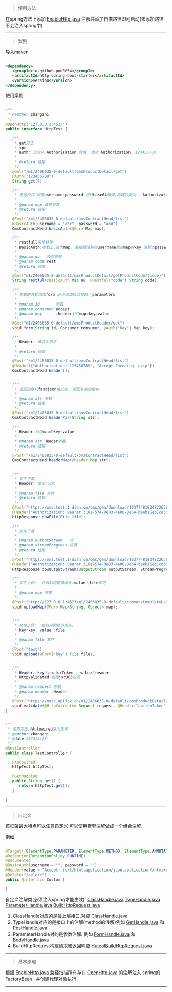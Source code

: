 > 使用方法

在spring方法上添加
[EnableHttp.java](..%2F..%2Fdian1-spring-boot-autoconfigure%2Fhttp-spring-boot-autoconfigure%2Fsrc%2Fmain%2Fjava%2Fcom%2Fdian1%2Fhttp%2Fannotate%2FEnableHttp.java)
注解并添加扫描路径即可启动(未添加路径不会注入spring中)

---------

> 案例

导入maven

```xml

<dependency>
   <groupId>io.github.poo0054</groupId>
   <artifactId>http-spring-boot-starter</artifactId>
   <version>version</version>
</dependency>
```

使用案例

```java

/**
 * @author zhangzhi
 */
@OpenHttp("127.0.0.1:4523")
public interface HttpTest {

   /**
    * get方法
    * <p>
    * auth: 请求头 Authorization 的值  类似 Authorization: 123456789
    *
    * @return 结果
    */
   @Get("/m1/2406035-0-default/omsProductDetail/get")
   @Auth("123456789")
   String get();

   /**
    * 普通授权,根据username:password 进行base64编译,构建后类似   Authorization: Basic YWxhZGRpbjpvcGVuc2VzYW1l
    *
    * @param map 请求参数
    * @return 结果
    */
   @Post("/m1/2406035-0-default/omsContractHead/list")
   @BasicAuth(username = "abc", password = "asd")
   OmsContractHead basicAuth(@Form Map map);

   /**
    * restfull风格替换
    * BasicAuth:参数上,值为map. 会根据注解的username找到map的key.注解的password找到value再进行base64编译
    *
    * @param nu   授权参数
    * @param code rest
    * @return 结果
    */
   @Get("m1/2406035-0-default/omsProductDetail/getProductCode/{code}")
   String restful(@BasicAuth Map nu, @Restful("code") String code);

   /**
    * 参数的方式添加form 必须添加启动参数 -parameters
    *
    * @param id       参数
    * @param consumer accept
    * @param key      :header对应map=key:value
    */
   @Get("m1/2406035-0-default/omsProductHeader/get")
   void form(String id, Consumer consumer, @Auth("key") Map key);

   /**
    * Header: 请求头信息
    *
    * @return 结果
    */
   @Post("/m1/2406035-0-default/omsContractHead/list")
   @Header({"Authorization: 123456789", "Accept-Encoding: gzip"})
   OmsContractHead header();


   /**
    * 返回值默认fastjson格式化 .适配复杂的结构
    *
    * @param str 参数
    * @return 结果
    */
   @Post("/m1/2406035-0-default/omsContractHead/list")
   OmsContractHead headerPar(String str);

   /**
    * Header:对应map的key:value
    *
    * @param str Header参数
    * @return 结果
    */
   @Post("/m1/2406035-0-default/omsContractHead/list")
   OmsContractHead headerMap(@Header Map str);


   /**
    * 文件下载
    * Header: 使用:分割
    *
    * @param file 文件
    * @return 结果
    */
   @Post("https://oms.test.1-dian.cn/oms/gen/download/1637748183482265601")
   @Header("Authorization: Bearer 318e7574-8e33-4a00-8e64-beeb15eb1ce3")
   HttpResponse dowFile(File file);

   /**
    * 文件下载
    *
    * @param outputStream   流
    * @param streamProgress 进度
    * @return 结果
    */
   @Post("https://oms.test.1-dian.cn/oms/gen/download/1637748183482265601")
   @Header("Authorization: Bearer 318e7574-8e33-4a00-8e64-beeb15eb1ce3")
   HttpResponse dowOutputStream(OutputStream outputStream, StreamProgress streamProgress);

   /**
    * 文件上传:  会自动构建请求头.value为file即可
    *
    * @param map 参数
    */
   @Post("http://127.0.0.1:4523/m1/2406035-0-default/common/templateUploadFile")
   void uploadMap(@Form Map<String, Object> map);


   /**
    * 文件上传:  会自动构建请求头.
    * key:key  value :file
    *
    * @param file 文件
    */
   @Post("test")
   void upload(@Form("key") File file);


   /**
    * Header: key为apifoxToken , value为header
    * HttpValidated:使用jsr303校验
    *
    * @param request 参数
    * @param header  Header
    */
   @Post("https://mock.apifox.cn/m1/2406035-0-default/omsProductDetail/add?apifoxToken=byFyzN6aEZfSNoiLWuoaBc7dvPtTlWo8")
   void validate(@HttpValidated Request request, @Header("apifoxToken") String header);
}


/**
 * 使用方法,@Autowired注入即可
 * @author zhangzhi
 * @date 2023/3/28
 */
@RestController
public class TestController {

   @Autowired
   HttpTest httpTest;

   @GetMapping
   public String get() {
      return httpTest.get();
   }

}


```

---------

> 自定义

该框架最大特点可以任意自定义.可以使用嵌套注解做成一个组合注解.

例如:

```java

@Target({ElementType.PARAMETER, ElementType.METHOD, ElementType.ANNOTATION_TYPE})
@Retention(RetentionPolicy.RUNTIME)
@Documented
@BasicAuth(username = "", password = "")
@Header(value = "Accept: text/html,application/json,application/xhtml+xml,application/xml;q=0.9,*/*;q=0.8")
@Delete("/delete")
public @interface Custom {

}
```

自定义注解类(必须注入spring才能生效):
[ClassHandle.java](..%2F..%2Fdian1-spring-boot-autoconfigure%2Fhttp-spring-boot-autoconfigure%2Fsrc%2Fmain%2Fjava%2Fcom%2Fdian1%2Fhttp%2Fhandle%2Fbase%2FClassHandle.java)
[TypeHandle.java](..%2F..%2Fdian1-spring-boot-autoconfigure%2Fhttp-spring-boot-autoconfigure%2Fsrc%2Fmain%2Fjava%2Fcom%2Fdian1%2Fhttp%2Fhandle%2Ftype%2FTypeHandle.java)
[ParameterHandle.java](..%2F..%2Fdian1-spring-boot-autoconfigure%2Fhttp-spring-boot-autoconfigure%2Fsrc%2Fmain%2Fjava%2Fcom%2Fdian1%2Fhttp%2Fhandle%2Fparameter%2FParameterHandle.java)
[BuildHttpRequest.java](http-spring-boot-autoconfigure%2Fsrc%2Fmain%2Fjava%2Fcom%2Fdian1%2Fhttp%2Fbuild%2FBuildHttpRequest.java)

1. ClassHandle对应的是最上层接口.对应
   [ClassHandle.java](http-spring-boot-autoconfigure%2Fsrc%2Fmain%2Fjava%2Fcom%2Fdian1%2Fhttp%2Fhandle%2FClassHandle.java)
2. TypeHandle对应的是接口上的注解(method的注解)例如
   [GetHandle.java](http-spring-boot-autoconfigure%2Fsrc%2Fmain%2Fjava%2Fcom%2Fdian1%2Fhttp%2Fhandle%2Fmethod%2FGetHandle.java)
   和
   [PostHandle.java](http-spring-boot-autoconfigure%2Fsrc%2Fmain%2Fjava%2Fcom%2Fdian1%2Fhttp%2Fhandle%2Fmethod%2FPostHandle.java)
3. ParameterHandle对的是参数注解.
   例如
   [FormHandle.java](http-spring-boot-autoconfigure%2Fsrc%2Fmain%2Fjava%2Fcom%2Fdian1%2Fhttp%2Fhandle%2Fparameter%2FFormHandle.java)
   和
   [BodyHandle.java](http-spring-boot-autoconfigure%2Fsrc%2Fmain%2Fjava%2Fcom%2Fdian1%2Fhttp%2Fhandle%2Fparameter%2FBodyHandle.java)
4. BuildHttpRequest构建请求和返回响应
   [HutoolBuildHttpRequest.java](http-spring-boot-autoconfigure%2Fsrc%2Fmain%2Fjava%2Fcom%2Fdian1%2Fhttp%2Fbuild%2FHutoolBuildHttpRequest.java)

---------


> 基本原理

根据
[EnableHttp.java](http-spring-boot-autoconfigure%2Fsrc%2Fmain%2Fjava%2Fcom%2Fdian1%2Fhttp%2Fannotate%2FEnableHttp.java)
路径扫描所有存在
[OpenHttp.java](http-spring-boot-autoconfigure%2Fsrc%2Fmain%2Fjava%2Fcom%2Fdian1%2Fhttp%2Fannotate%2FOpenHttp.java)
的注解注入 spring的FactoryBean , 并创建代理对象执行

---------